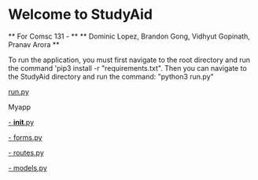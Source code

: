 # Welcome to StudyAid
** For Comsc 131 - ** 
** Dominic Lopez, Brandon Gong, Vidhyut Gopinath, Pranav Arora **


To run the application, you must first navigate to the root directory and run the command 'pip3 install -r "requirements.txt". Then you can navigate to the StudyAid directory and run the command: "python3 run.py"

[run.py](/run.md)

Myapp

[  - __init__.py](/init.md)

[  - forms.py](/forms.md)

[  - routes.py](/routes.md)

[  - models.py](/models.md)
